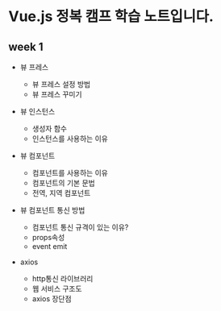 # Vue.js 정복 캠프 학습 노트입니다.

## week 1
* 뷰 프레스
    - 뷰 프레스 설정 방법
    - 뷰 프레스 꾸미기

* 뷰 인스턴스
    - 생성자 함수
    - 인스턴스를 사용하는 이유

* 뷰 컴포넌트
    - 컴포넌트를 사용하는 이유
    - 컴포넌트의 기본 문법
    - 전역, 지역 컴포넌트

* 뷰 컴포넌트 통신 방법
    - 컴포넌트 통신 규격이 있는 이유?
    - props속성
    - event emit

* axios
    - http통신 라이브러리
    - 웹 서비스 구조도
    - axios 장단점